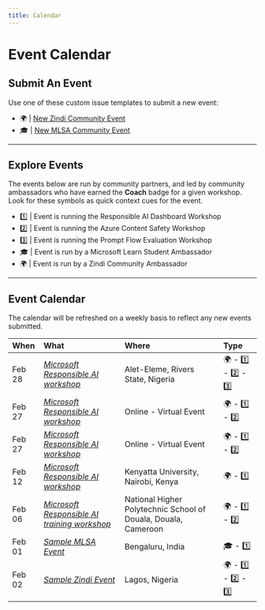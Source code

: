 ```yaml
---
title: Calendar
---
```

# Event Calendar

## Submit An Event

Use one of these custom issue templates to submit a new event:
 - 🌍 | [New Zindi Community Event](https://aka.ms/rai-hub/events/zindi)
 - 🎓 | [New MLSA Community Event](https://aka.ms/rai-hub/events/mlsa)

---

## Explore Events

The events below are run by community partners, and led by community ambassadors who have earned the **Coach** badge for a given workshop. Look for these symbols as quick context cues for the event.
 - 1️⃣ | Event is running the Responsible AI Dashboard Workshop
 - 2️⃣ | Event is running the Azure Content Safety Workshop
 - 3️⃣ | Event is running the Prompt Flow Evaluation Workshop
 - 🎓 | Event is run by a Microsoft Learn Student Ambassador
 - 🌍 | Event is run by a Zindi Community Ambassador

---

## Event Calendar

 The calendar will be refreshed on a weekly basis to reflect any new events submitted.

| When | What | Where | Type |
|:---|:---|:---|:---|
| Feb 28 | _[Microsoft Responsible AI workshop](https://lu.ma/oqwoa774)_ | Alet-Eleme, Rivers State, Nigeria | 🌍 - 1️⃣ - 2️⃣ - 3️⃣  |
| Feb 27 | _[Microsoft Responsible AI workshop](https://lu.ma/x7v7wvxh)_ | Online - Virtual Event | 🌍 - 1️⃣ - 2️⃣  |
| Feb 27 | _[Microsoft Responsible AI workshop](https://lu.ma/x7v7wvxh)_ | Online - Virtual Event | 🌍 - 1️⃣ - 2️⃣  |
| Feb 12 | _[Microsoft Responsible AI workshop](https://lu.ma/o9fklaxp)_ | Kenyatta University, Nairobi, Kenya | 🌍 - 1️⃣  |
| Feb 06 | _[Microsoft Responsible AI training workshop](https://lu.ma/wugq0zrv)_ | National Higher Polytechnic School of Douala, Douala, Cameroon | 🌍 - 1️⃣ - 2️⃣  |
| Feb 01 | _[Sample MLSA Event](#)_ | Bengaluru, India | 🎓 - 1️⃣  |
| Feb 02 | _[Sample Zindi Event](#)_ | Lagos, Nigeria | 🌍 - 1️⃣ - 2️⃣ - 3️⃣  |